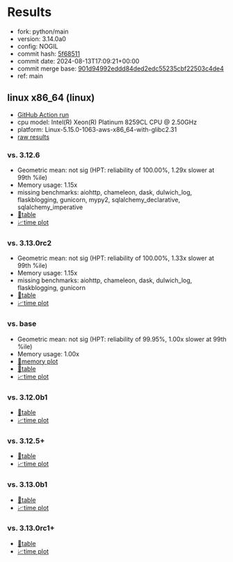 # Results

- fork: python/main
- version: 3.14.0a0
- config: NOGIL
- commit hash: [5f68511](https://github.com/python/cpython/commit/5f68511)
- commit date: 2024-08-13T17:09:21+00:00
- commit merge base: [901d94992eddd84ded2edc55235cbf22503c4de4](https://github.com/python/cpython/commit/901d94992eddd84ded2edc55235cbf22503c4de4)
- ref: main

## linux x86_64 (linux)

- [GitHub Action run](https://github.com/facebookexperimental/free-threading-benchmarking/actions/runs/10376477734)
- cpu model: Intel(R) Xeon(R) Platinum 8259CL CPU @ 2.50GHz
- platform: Linux-5.15.0-1063-aws-x86_64-with-glibc2.31
- [raw results](bm-20240813-linux-x86_64-python-main-3.14.0a0-5f68511.json)

### vs. 3.12.6

- Geometric mean: not sig (HPT: reliability of 100.00%, 1.29x slower at 99th %ile)
- Memory usage: 1.15x
- missing benchmarks: aiohttp, chameleon, dask, dulwich_log, flaskblogging, gunicorn, mypy2, sqlalchemy_declarative, sqlalchemy_imperative
- [📄table](bm-20240813-linux-x86_64-python-main-3.14.0a0-5f68511-vs-3.12.6.md)
- [📈time plot](bm-20240813-linux-x86_64-python-main-3.14.0a0-5f68511-vs-3.12.6.svg)

### vs. 3.13.0rc2

- Geometric mean: not sig (HPT: reliability of 100.00%, 1.33x slower at 99th %ile)
- Memory usage: 1.15x
- missing benchmarks: aiohttp, chameleon, dask, dulwich_log, flaskblogging, gunicorn
- [📄table](bm-20240813-linux-x86_64-python-main-3.14.0a0-5f68511-vs-3.13.0rc2.md)
- [📈time plot](bm-20240813-linux-x86_64-python-main-3.14.0a0-5f68511-vs-3.13.0rc2.svg)

### vs. base

- Geometric mean: not sig (HPT: reliability of 99.95%, 1.00x slower at 99th %ile)
- Memory usage: 1.00x
- [🧠memory plot](bm-20240813-linux-x86_64-python-main-3.14.0a0-5f68511-vs-base-mem.svg)
- [📄table](bm-20240813-linux-x86_64-python-main-3.14.0a0-5f68511-vs-base.md)
- [📈time plot](bm-20240813-linux-x86_64-python-main-3.14.0a0-5f68511-vs-base.svg)

### vs. 3.12.0b1

- [📄table](bm-20240813-linux-x86_64-python-main-3.14.0a0-5f68511-vs-3.12.0b1.md)
- [📈time plot](bm-20240813-linux-x86_64-python-main-3.14.0a0-5f68511-vs-3.12.0b1.svg)

### vs. 3.12.5+

- [📄table](bm-20240813-linux-x86_64-python-main-3.14.0a0-5f68511-vs-3.12.5%2B.md)
- [📈time plot](bm-20240813-linux-x86_64-python-main-3.14.0a0-5f68511-vs-3.12.5%2B.svg)

### vs. 3.13.0b1

- [📄table](bm-20240813-linux-x86_64-python-main-3.14.0a0-5f68511-vs-3.13.0b1.md)
- [📈time plot](bm-20240813-linux-x86_64-python-main-3.14.0a0-5f68511-vs-3.13.0b1.svg)

### vs. 3.13.0rc1+

- [📄table](bm-20240813-linux-x86_64-python-main-3.14.0a0-5f68511-vs-3.13.0rc1%2B.md)
- [📈time plot](bm-20240813-linux-x86_64-python-main-3.14.0a0-5f68511-vs-3.13.0rc1%2B.svg)

